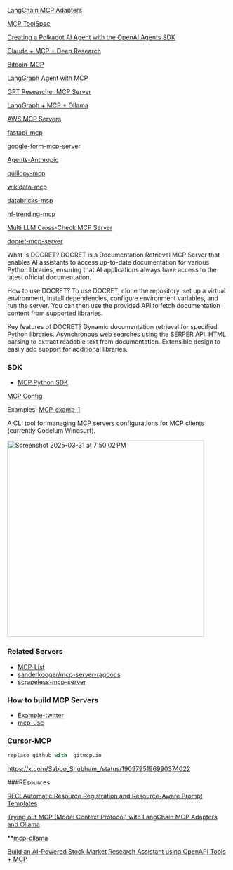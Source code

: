 [LangChain MCP Adapters](https://github.com/langchain-ai/langchain-mcp-adapters)

[MCP ToolSpec](https://github.com/run-llama/llama_index/tree/main/llama-index-integrations/tools/llama-index-tools-mcp)

[Creating a Polkadot AI Agent with the OpenAI Agents SDK](https://www.cyphertux.net/articles/en/projects/creating-polkadot-ai-agent-openai-sdk)

[Claude + MCP + Deep Research](https://note.com/hatti8/n/n07055f64f210)

[Bitcoin-MCP](https://github.com/financial-datasets/mcp-server/blob/main/server.py)

[LangGraph Agent with MCP](https://github.com/teddynote-lab/langgraph-mcp-agents)

[GPT Researcher MCP Server](https://github.com/assafelovic/gptr-mcp)

[LangGraph + MCP + Ollama](https://gaodalie.substack.com/p/langgraph-mcp-ollama-the-key-to-powerful)

[AWS MCP Servers](https://github.com/awslabs/mcp)

[fastapi_mcp](https://github.com/tadata-org/fastapi_mcp/?tab=readme-ov-file)

[google-form-mcp-server](https://github.com/adarshp14/google-form-mcp-server)

[Agents-Anthropic](https://github.com/anthropics/anthropic-quickstarts/tree/main/agents)

[quillopy-mcp](https://github.com/quillopy/quillopy-mcp)

[wikidata-mcp](https://glama.ai/mcp/servers/@zzaebok/mcp-wikidata?locale=ja-JP)

[databricks-msp](https://qiita.com/isanakamishiro2/items/272d99886425520ea681)

[hf-trending-mcp](https://glama.ai/mcp/servers/@kukapay/hf-trending-mcp?locale=en-US)

[Multi LLM Cross-Check MCP Server](https://glama.ai/mcp/servers/@lior-ps/multi-llm-cross-check-mcp-server)

[docret-mcp-server](https://github.com/Sreedeep-SS/docret-mcp-server)

What is DOCRET?
DOCRET is a Documentation Retrieval MCP Server that enables AI assistants to access up-to-date documentation for various Python libraries, ensuring that AI applications always have access to the latest official documentation.

How to use DOCRET?
To use DOCRET, clone the repository, set up a virtual environment, install dependencies, configure environment variables, and run the server. You can then use the provided API to fetch documentation content from supported libraries.

Key features of DOCRET?
Dynamic documentation retrieval for specified Python libraries.
Asynchronous web searches using the SERPER API.
HTML parsing to extract readable text from documentation.
Extensible design to easily add support for additional libraries.


### SDK
- [MCP Python SDK](https://github.com/modelcontextprotocol/python-sdk)


[MCP Config](https://github.com/marcusschiesser/mcp-config)


Examples:
[MCP-examp-1](https://github.com/parthshr370/MCP-Servers/tree/main)

A CLI tool for managing MCP servers configurations for MCP clients (currently Codeium Windsurf).

<img width="448" alt="Screenshot 2025-03-31 at 7 50 02 PM" src="https://github.com/user-attachments/assets/7bf68013-dcba-4cc2-b37c-52f8a80af6d5" />

### Related Servers 

- [MCP-List](https://glama.ai/mcp/servers/@heltonteixeira/ragdocs/related-servers)
- [sanderkooger/mcp-server-ragdocs](https://glama.ai/mcp/servers/@sanderkooger/mcp-server-ragdocs/blob/main/.mocharc.json)
- [scrapeless-mcp-server](https://github.com/scrapeless-ai/scrapeless-mcp-server)


### How to build MCP Servers

- [Example-twitter](https://x.com/akshay_pachaar/status/1908136640737882369)
- [mcp-use](https://github.com/mcptutorial/mcp-use)


### Cursor-MCP

```py
replace github with  gitmcp.io
```
https://x.com/Saboo_Shubham_/status/1909795196990374022



###REsources

[RFC: Automatic Resource Registration and Resource-Aware Prompt Templates](https://gist.github.com/jxnl/1ddbdd7cce46f26a2a09c9f1460b6fd6)

[Trying out MCP (Model Context Protocol) with LangChain MCP Adapters and Ollama](https://kazuhira-r.hatenablog.com/)

**[mcp-ollama](https://medium.com/ai-cloud-lab/model-context-protocol-mcp-with-ollama-and-llama-3-a-step-by-step-guide-part-2-2a5917c8c745)

[Build an AI-Powered Stock Market Research Assistant using OpenAPI Tools + MCP ](https://mcp.so/server/Stock%20Market%20Research%20Assistant/kvssankar)

